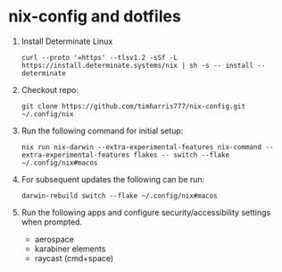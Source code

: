 # nix-config and dotfiles

1. Install Determinate Linux
    ```
    curl --proto '=https' --tlsv1.2 -sSf -L https://install.determinate.systems/nix | sh -s -- install --determinate
    ```
2. Checkout repo:
    ```
    git clone https://github.com/timharris777/nix-config.git ~/.config/nix
    ```
3. Run the following command for initial setup:
    ```
    nix run nix-darwin --extra-experimental-features nix-command --extra-experimental-features flakes -- switch --flake ~/.config/nix#macos
    ```
4. For subsequent updates the following can be run:
    ```
    darwin-rebuild switch --flake ~/.config/nix#macos
    ```

5. Run the following apps and configure security/accessibility settings when prompted.
    - aerospace
    - karabiner elements
    - raycast (cmd+space)
